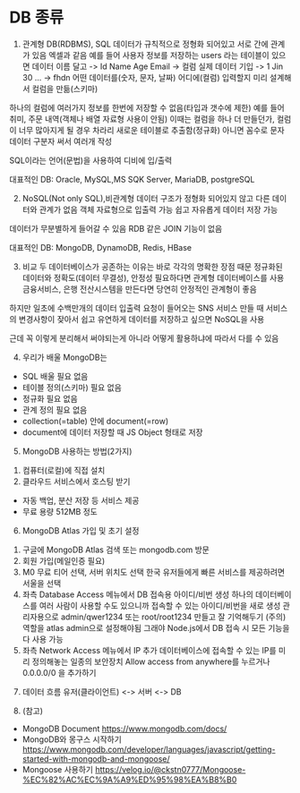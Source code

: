 # DB 종류
1. 관계형 DB(RDBMS), SQL
데이터가 규칙적으로 정형화 되어있고 서로 간에 관계가 있음
엑셀과 같음
예를 들어 사용자 정보를 저장하는 users 라는 테이블이 있으면
데이터 이름 달고 -> Id Name Age Email -> 컬럼
실제 데이터 기입 ->  1 Jin 30   ...   -> fhdn 
어떤 데이터를(숫자, 문자, 날짜) 어디에(컬럼) 입력할지 미리 설계해서 컬럼을 만듦(스키마)

하나의 컬럼에 여러가지 정보를 한번에 저장할 수 없음(타입과 갯수에 제한)
예를 들어 취미, 주문 내역(객체나 배열 자료형 사용이 안됨)
이때는 컬럼을 하나 더 만들던가, 컬럼이 너무 많아지게 될 경우 차라리 새로운 테이블로 추출함(정규화)
아니면 꼼수로 문자 데이터 구분자 써서 여러개 작성

SQL이라는 언어(문법)을 사용하여 디비에 입/출력

대표적인 DB: Oracle, MySQL,MS SQK Server, MariaDB, postgreSQL

2. NoSQL(Not only SQL),비관계형
데이터 구조가 정형화 되어있지 않고 다른 데이터와 관계가 없음
객체 자료형으로 입출력 가능
쉽고 자유롭게 데이터 저장 가능

데이터가 무분별하게 들어갈 수 있음
RDB 같은 JOIN 기능이 없음

대표적인 DB: MongoDB, DynamoDB, Redis, HBase

3. 비교
두 데이터베이스가 공존하는 이유는 바로 각각의 명확한 장점 때문
정규화된 데이터와 정확도(데이터 무결성), 안정성 필요하다면 관계형 데이터베이스를 사용
금융서비스, 은행 전산시스템을 만든다면 당연히 안정적인 관계형이 좋음

하지만 일초에 수백만개의 데이터 입출력 요청이 들어오는 SNS 서비스 만들 때
서비스의 변경사항이 잦아서 쉽고 유연하게 데이터를 저장하고 싶으면 NoSQL을 사용

근데 꼭 이렇게 분리해서 써야되는게 아니라 어떻게 활용하냐에 따라서 다를 수 있음

4. 우리가 배울 MongoDB는
- SQL 배울 필요 없음
- 테이블 정의(스키마) 필요 없음
- 정규화 필요 없음
- 관계 정의 필요 없음
- collection(=table) 안에 document(=row)
- document에 데이터 저장할 때 JS Object 형태로 저장

5. MongoDB 사용하는 방법(2가지)
1) 컴퓨터(로컬)에 직접 설치
2) 클라우드 서비스에서 호스팅 받기
- 자동 백업, 분산 저장 등 서비스 제공
- 무료 용량 512MB 정도

6. MongoDB Atlas 가입 및 초기 설정
1) 구글에 MongoDB Atlas 검색 또는 mongodb.com 방문
2) 회원 가입(메일인증 필요)
3) M0 무료 티어 선택, 서버 위치도 선택
한국 유저들에게 빠른 서비스를 제공하려면 서울을 선택
4) 좌측 Database Access 메뉴에서 DB 접속용 아이디/비번 생성
하나의 데이터베이스를 여러 사람이 사용할 수도 있으니까
접속할 수 있는 아이디/비번을 새로 생성
관리자용으로 admin/qwer1234 또는 root/root1234 만들고 잘 기억해두기
(주의) 역할을 atlas admin으로 설정해야됨
그래야 Node.js에서 DB 접속 시 모든 기능을 다 사용 가능
5) 좌측 Network Access 메뉴에서 IP 추가
데이터베이스에 접속할 수 있는 IP를 미리 정의해놓는 일종의 보안장치
Allow access from anywhere를 누르거나 0.0.0.0/0 을 추가하기

7. 데이터 흐름
유저(클라이언트) <-> 서버 <-> DB

8. (참고)
- MongoDB Document
https://www.mongodb.com/docs/
- MongoDB와 몽구스 시작하기
https://www.mongodb.com/developer/languages/javascript/getting-started-with-mongodb-and-mongoose/
- Mongoose 사용하기
https://velog.io/@ckstn0777/Mongoose-%EC%82%AC%EC%9A%A9%ED%95%98%EA%B8%B0
